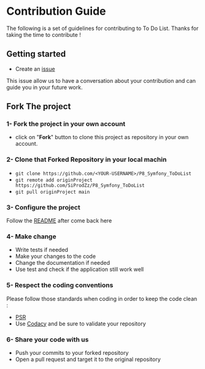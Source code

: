 # Contribution Guide
The following is a set of guidelines for contributing to To Do List. Thanks for taking the time to contribute !

## Getting started

- Create an [issue](https://github.com/SiProdZz/P8_Symfony_ToDoList/issues/new) 

This issue allow us to have a conversation about your contribution and can guide you in your future work.

## Fork The project

### 1- Fork the project in your own account
- click on "__Fork__" button to clone this project as repository in your own account.

### 2- Clone that Forked Repository in your local machin

- ```git clone https://github.com/<YOUR-USERNAME>/P8_Symfony_ToDoList ```
- ```git remote add originProject https://github.com/SiProdZz/P8_Symfony_ToDoList```
- ```git pull originProject main```

### 3- Configure the project
Follow the [README](https://github.com/SiProdZz/P8_Symfony_ToDoList/blob/main/README.md) after come back here

### 4- Make change

- Write tests if needed
- Make your changes to the code
- Change the documentation if needed
- Use test and check if the application still work well

### 5- Respect the coding conventions

Please follow those standards when coding in order to keep the code clean :

- [PSR](https://www.php-fig.org/psr/)
- Use [Codacy](https://www.codacy.com/) and be sure to validate your repository


### 6- Share your code with us
- Push your commits to your forked repository
- Open a pull request and target it to the original repository